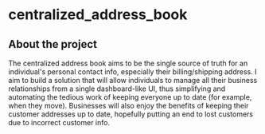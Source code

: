 # centralized_address_book

## About the project ##
The centralized address book aims to be the single source of truth for an individual's personal contact info, especially their billing/shipping address. I aim to build a solution that will allow individuals to manage all their business relationships from a single dashboard-like UI, thus simplifying and automating the tedious work of keeping everyone up to date (for example, when they move). Businesses will also enjoy the benefits of keeping their customer addresses up to date, hopefully putting an end to lost customers due to incorrect customer info.